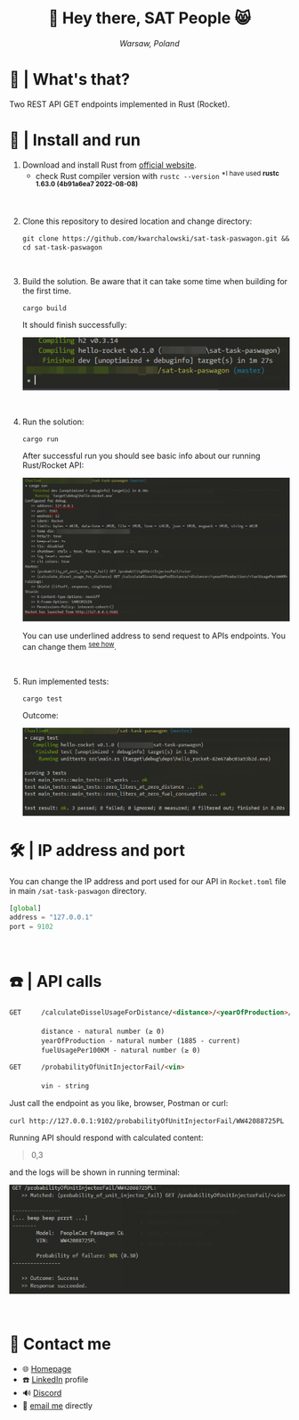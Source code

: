 <h1 align="center">👋 Hey there, SAT People 😸</h1>
<h6 align="center">Warsaw, Poland</h6>


# 💭 | What's that? 
Two REST API GET endpoints implemented in Rust (Rocket).

# 🏃 | Install and run 

1. Download and install Rust from [official website](https://www.rust-lang.org/tools/install).
    * check Rust compiler version with `rustc --version` <sup>\*I have used **rustc 1.63.0 (4b91a6ea7 2022-08-08)**</sup>

<br>

2. Clone this repository to desired location and change directory:

    ```
    git clone https://github.com/kwarchalowski/sat-task-paswagon.git && cd sat-task-paswagon
    ```

<br>

3. Build the solution. Be aware that it can take some time when building for the first time.

    ```
    cargo build
    ```

    It should finish successfully:
    
    ![cargo build finished successfully](.img/cargo_build_finished.png)

<br>

4. Run the solution:

    ```
    cargo run
    ```

    After successful run you should see basic info about our running Rust/Rocket API:

    ![cargo run](.img/cargo_run.png)

    You can use underlined address to send request to APIs endpoints. You can change them <sup>[see how](#ip_port_config)</sup>.

<br>

5. Run implemented tests: 

    ```
    cargo test
    ```

    Outcome:

    ![cargo test](.img/cargo_test.png)


# <a name="ip_port_config"></a> 🛠️ | IP address and port
You can change the IP address and port used for our API in `Rocket.toml` file in main `/sat-task-paswagon` directory.

```JavaScript
[global]
address = "127.0.0.1"
port = 9102
```

<br>

# ☎️ | API calls

```html
GET     /calculateDisselUsageForDistance/<distance>/<yearOfProduction>/<fuelUsagePer100KM>

        distance - natural number (≥ 0)
        yearOfProduction - natural number (1885 - current)
        fuelUsagePer100KM - natural number (≥ 0)
```



```html
GET     /probabilityOfUnitInjectorFail/<vin>
        
        vin - string
```

Just call the endpoint as you like, browser, Postman or curl:

`curl http://127.0.0.1:9102/probabilityOfUnitInjectorFail/WW42088725PL`


Running API should respond with calculated content:
> 0,3 

and the logs will be shown in running terminal:

![Logs in the console](.img/api_response.png)

<br>

# 💬 Contact me
- :globe_with_meridians: [Homepage](https://warchalowski.pl)
- :telephone: [LinkedIn](https://www.linkedin.com/in/karol-warcha%C5%82owski/) profile
- :loud_sound: [Discord](https://discord.com/users/221202392685871114)
- :e-mail: [email me](mailto:karol@warchalowski.pl) directly
